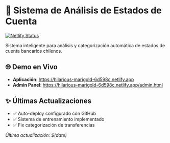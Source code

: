 # 🏦 Sistema de Análisis de Estados de Cuenta

[![Netlify Status](https://api.netlify.com/api/v1/badges/68c5d5339db0afc4510d34b4/deploy-status)](https://app.netlify.com/sites/hilarious-marigold-6d598c/deploys)

Sistema inteligente para análisis y categorización automática de estados de cuenta bancarios chilenos.

## 🌐 Demo en Vivo
- **Aplicación**: https://hilarious-marigold-6d598c.netlify.app
- **Admin Panel**: https://hilarious-marigold-6d598c.netlify.app/admin.html

## ✨ Últimas Actualizaciones
- ✅ Auto-deploy configurado con GitHub
- ✅ Sistema de entrenamiento implementado
- ✅ Fix categorización de transferencias

*Última actualización: $(date)*
